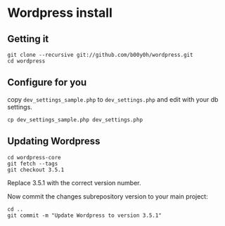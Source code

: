 # Wordpress install

## Getting it

    git clone --recursive git://github.com/b00y0h/wordpress.git
    cd wordpress

## Configure for you

copy `dev_settings_sample.php` to `dev_settings.php` and edit with your db settings.

    cp dev_settings_sample.php dev_settings.php
    
## Updating Wordpress

    cd wordpress-core
    git fetch --tags
    git checkout 3.5.1

Replace 3.5.1 with the correct version number.

Now commit the changes subrepository version to your main project:

    cd ..
    git commit -m "Update Wordpress to version 3.5.1"